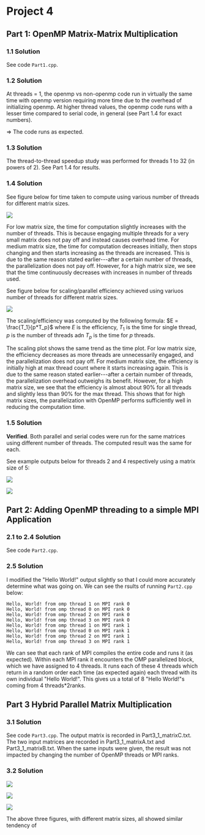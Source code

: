 # Project 4

## Part 1: OpenMP Matrix-Matrix Multiplication

### 1.1 Solution 

See code `Part1.cpp`.

### 1.2 Solution

At threads = 1, the openmp vs non-openmp code run in virtually the same time with openmp version requiring more time due to the overhead of initializing openmp. At higher thread values, the openmp code runs with a lesser time compared to serial code, in general (see Part 1.4 for exact numbers).

=> The code runs as expected.

### 1.3 Solution

The thread-to-thread speedup study was performed for threads 1 to 32 (in powers of 2). See Part 1.4 for results.

### 1.4 Solution

See figure below for time taken to compute using various number of threads for different matrix sizes. 

![](part1_time.png)

For low matrix size, the time for computation slightly increases with the number of threads. This is because engaging multiple threads for a very small matrix does not pay off and instead causes overhead time. For medium matrix size, the time for computation decreases initially, then stops changing and then starts increasing as the threads are increased. This is due to the same reason stated earlier---after a certain number of threads, the parallelization does not pay off. However, for a high matrix size, we see that the time continuously decreases with increases in number of threads used. 

See figure below for scaling/parallel efficiency achieved using variuos number of threads for different matrix sizes. 

![](part1_scaling.png)

The scaling/efficiency was computed by the following formula:
$E = \frac{T_1}{p*T_p}$
where $E$ is the efficiency, $T_1$ is the time for single thread, $p$ is the number of threads adn $T_p$ is the time for $p$ threads. 

The scaling plot shows the same trend as the time plot. For low matrix size, the efficiency decreases as more threads are unnecessarily engaged, and the parallelization does not pay off. For medium matrix size, the efficiency is initially high at max thread count where it starts increasing again. This is due to the same reason stated earlier---after a certain number of threads, the parallelization overhead outweighs its benefit. However, for a high matrix size, we see that the efficiency is almost about 90% for all threads and slightly less than 90% for the max thread. This shows that for high matrix sizes, the parallelization with OpenMP performs sufficiently well in reducing the computation time.

### 1.5 Solution

**Verified**. Both parallel and serial codes were run for the same matrices using different number of threads. The computed result was the same for each. 

See example outputs below for threads 2 and 4 respectively using a matrix size of 5:

![](part1-5_threads2.png)

![](part1-5_threads4.png)


## Part 2: Adding OpenMP threading to a simple MPI Application 

### 2.1 to 2.4 Solution 

See code `Part2.cpp`.

### 2.5 Solution

I modified the "Hello World!" output slightly so that I could more accurately determine what was going on. We can see the rsults of running `Part2.cpp` below:
   
    Hello, World! from omp thread 1 on MPI rank 0
    Hello, World! from omp thread 0 on MPI rank 0
    Hello, World! from omp thread 2 on MPI rank 0
    Hello, World! from omp thread 3 on MPI rank 0
    Hello, World! from omp thread 1 on MPI rank 1
    Hello, World! from omp thread 0 on MPI rank 1
    Hello, World! from omp thread 2 on MPI rank 1
    Hello, World! from omp thread 3 on MPI rank 1

We can see that each rank of MPI compiles the entire code and runs it (as expected). Within each MPI rank it encounters the OMP parallelized block, which we have assigned to 4 threads. It runs each of these 4 threads which return in a random order each time (as expected again) each thread with its own individual "Hello World!". This gives us a total of 8 "Hello World!"s coming from 4 threads*2ranks. 

## Part 3 Hybrid Parallel Matrix Multiplication

### 3.1 Solution
See code `Part3.cpp`. The output matrix is recorded in Part3_1_matrixC.txt. The two input matrices are recorded in Part3_1_matrixA.txt and Part3_1_matrixB.txt. When the same inputs were given, the result was not impacted by changing the number of OpenMP threads or MPI ranks.

### 3.2 Solution
![](p3_500.png)

![](p3_1000.png)

![](p3_1500.png)

The above three figures, with different matrix sizes, all showed similar tendency of 
